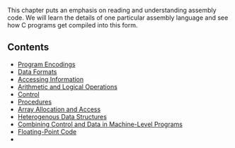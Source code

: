 This chapter puts an emphasis on reading and understanding assembly code. We will learn the details of one particular assembly language and see how C programs get compiled into this form. 

## Contents

* [Program Encodings](Program%20Encodings.md)
* [Data Formats](Data%20Formats.md)
* [Accessing Information](Accessing%20Information.md)
* [Arithmetic and Logical Operations](Arithmetic%20and%20Logical%20Operations.md)
* [Control](Control.md)
* [Procedures](Procedures.md)
* [Array Allocation and Access](Array%20Allocation%20and%20Access.md)
* [Heterogenous Data Structures](Heterogenous%20Data%20Structures.md)
* [Combining Control and Data in Machine-Level Programs](Combining%20Control%20and%20Data%20in%20Machine-Level%20Programs.md)
* [Floating-Point Code](Floating-Point%20Code.md)
* 


